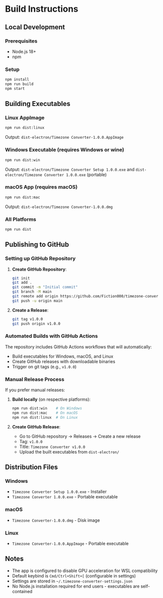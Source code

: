 # Build Instructions

## Local Development

### Prerequisites
- Node.js 18+ 
- npm

### Setup
```bash
npm install
npm run build
npm start
```

## Building Executables

### Linux AppImage
```bash
npm run dist:linux
```
Output: `dist-electron/Timezone Converter-1.0.0.AppImage`

### Windows Executable (requires Windows or wine)
```bash
npm run dist:win
```
Output: `dist-electron/Timezone Converter Setup 1.0.0.exe` and `dist-electron/Timezone Converter 1.0.0.exe` (portable)

### macOS App (requires macOS)
```bash
npm run dist:mac
```
Output: `dist-electron/Timezone Converter-1.0.0.dmg`

### All Platforms
```bash
npm run dist
```

## Publishing to GitHub

### Setting up GitHub Repository

1. **Create GitHub Repository**:
   ```bash
   git init
   git add .
   git commit -m "Initial commit"
   git branch -M main
   git remote add origin https://github.com/Fiction000/timezone-converter.git
   git push -u origin main
   ```

2. **Create a Release**:
   ```bash
   git tag v1.0.0
   git push origin v1.0.0
   ```

### Automated Builds with GitHub Actions

The repository includes GitHub Actions workflows that will automatically:
- Build executables for Windows, macOS, and Linux
- Create GitHub releases with downloadable binaries
- Trigger on git tags (e.g., `v1.0.0`)

### Manual Release Process

If you prefer manual releases:

1. **Build locally** (on respective platforms):
   ```bash
   npm run dist:win    # On Windows
   npm run dist:mac    # On macOS  
   npm run dist:linux  # On Linux
   ```

2. **Create GitHub Release**:
   - Go to GitHub repository → Releases → Create a new release
   - Tag: `v1.0.0`
   - Title: `Timezone Converter v1.0.0`
   - Upload the built executables from `dist-electron/`

## Distribution Files

### Windows
- `Timezone Converter Setup 1.0.0.exe` - Installer
- `Timezone Converter 1.0.0.exe` - Portable executable

### macOS
- `Timezone Converter-1.0.0.dmg` - Disk image

### Linux
- `Timezone Converter-1.0.0.AppImage` - Portable executable

## Notes

- The app is configured to disable GPU acceleration for WSL compatibility
- Default keybind is `Cmd/Ctrl+Shift+[` (configurable in settings)
- Settings are stored in `~/.timezone-converter-settings.json`
- No Node.js installation required for end users - executables are self-contained
